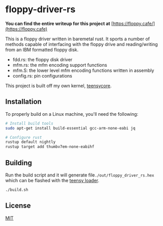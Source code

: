 # floppy-driver-rs

**You can find the entire writeup for this project at** [https://floppy.cafe/](https://floppy.cafe)


This is a floppy driver written in baremetal rust. It sports a number of methods
capable of interfacing with the floppy drive and reading/writing from an IBM formatted
floppy disk. 

 - fdd.rs: the floppy disk driver
 - mfm.rs: the mfm encoding support functions
 - mfm.S: the lower level mfm encoding functions written in assembly
 - config.rs: pin configurations


This project is built off my own kernel, [teensycore](https://github.com/SharpCoder/teensycore).

## Installation

To properly build on a Linux machine, you'll need the following:

```bash
# Install build tools
sudo apt-get install build-essential gcc-arm-none-eabi jq

# Configure rust
rustup default nightly
rustup target add thumbv7em-none-eabihf
```

## Building

Run the build script and it will generate file`./out/floppy_driver_rs.hex` which can be flashed with the [teensy loader](https://www.pjrc.com/teensy/loader.html).

```bash
./build.sh
```

## License

[MIT](https://choosealicense.com/licenses/mit/)
